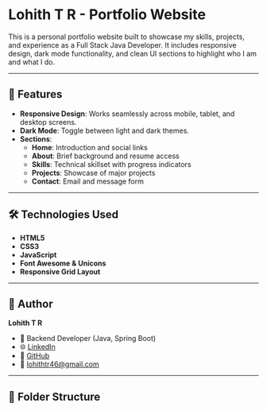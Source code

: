 # Lohith T R - Portfolio Website

This is a personal portfolio website built to showcase my skills, projects, and experience as a Full Stack Java Developer. It includes responsive design, dark mode functionality, and clean UI sections to highlight who I am and what I do.

---

## 🚀 Features

- **Responsive Design**: Works seamlessly across mobile, tablet, and desktop screens.
- **Dark Mode**: Toggle between light and dark themes.
- **Sections**:
  - **Home**: Introduction and social links
  - **About**: Brief background and resume access
  - **Skills**: Technical skillset with progress indicators
  - **Projects**: Showcase of major projects
  - **Contact**: Email and message form

---

## 🛠️ Technologies Used

- **HTML5**
- **CSS3**
- **JavaScript**
- **Font Awesome & Unicons**
- **Responsive Grid Layout**

---

## 🧠 Author

**Lohith T R**  
- 💼 Backend Developer (Java, Spring Boot)  
- 🌐 [LinkedIn](https://www.linkedin.com/in/lohithtr46)  
- 🐙 [GitHub](https://github.com/lohithtr)  
- 📧 lohithtr46@gmail.com

---

## 📁 Folder Structure
